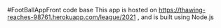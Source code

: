  #FootBallAppFront code base
This app is hosted on https://thawing-reaches-98761.herokuapp.com/league/2021  , and is built using Node.js
